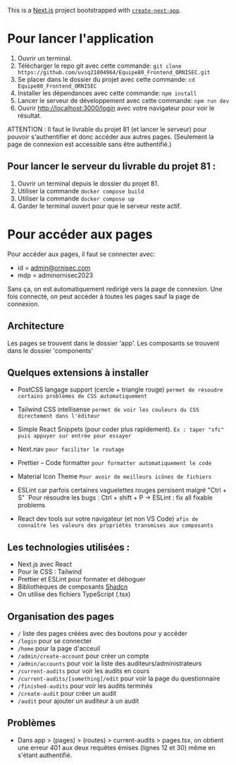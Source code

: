 This is a [Next.js](https://nextjs.org/) project bootstrapped with [`create-next-app`](https://github.com/vercel/next.js/tree/canary/packages/create-next-app).

# Pour lancer l'application

1. Ouvrir un terminal.
2. Télécharger le repo git avec cette commande:
   `git clone https://github.com/uvsq21804964/Equipe80_Frontend_ORNISEC.git`
3. Se placer dans le dossier du projet avec cette commande:
   `cd Equipe80_Frontend_ORNISEC`
4. Installer les dépendances avec cette commande:
   `npm install`
5. Lancer le serveur de développement avec cette commande:
   `npm run dev`
6. Ouvrir [http://localhost:3000/login](http://localhost:3000/login) avec votre navigateur pour voir le résultat.

ATTENTION : Il faut le livrable du projet 81 (et lancer le serveur) pour pouvoir s'authentifier et donc accéder aux autres pages.
(Seulement la page de connexion est accessible sans être authentifié.)

## Pour lancer le serveur du livrable du projet 81 :

1. Ouvrir un terminal depuis le dossier du projet 81.
2. Utiliser la commande `docker compose build`
3. Utiliser la commande `docker compose up`
4. Garder le terminal ouvert pour que le serveur reste actif.

# Pour accéder aux pages

Pour accéder aux pages, il faut se connecter avec:

- id = admin@ornisec.com
- mdp = adminornisec2023

Sans ça, on est automatiquement redirigé vers la page de connexion.
Une fois connecté, on peut accéder à toutes les pages sauf la page de connexion.

## Architecture

Les pages se trouvent dans le dossier 'app'.
Les composants se trouvent dans le dossier 'components'

## Quelques extensions à installer

- PostCSS langage support (cercle + triangle rouge) `permet de résoudre certains problèmes de CSS automatiquement`

- Tailwind CSS intellisense `permet de voir les couleurs du CSS directement dans l'éditeur`

- Simple React Snippets (pour coder plus rapidement). `Ex : taper "sfc" puis appuyer sur entrée pour essayer`

- Next.nav `pour faciliter le routage`

- Prettier – Code formatter `pour formatter automatiquement le code`

- Material Icon Theme `Pour avoir de meilleurs icônes de fichiers`

- ESLint car parfois certaines vaguelettes rouges persisent malgré "Ctrl + S" `Pour résoudre les bugs : Ctrl + shift + P → ESLint : fix all fixable problems

- React dev tools sur votre navigateur (et non VS Code) `afin de connaître les valeurs des propriétés transmises aux composants`

## Les technologies utilisées :

- Next.js avec React
- Pour le CSS : Tailwind
- Prettier et ESLint pour formater et déboguer
- Bibliothèques de composants [Shadcn](https://ui.shadcn.com/docs/installation/next)
- On utilise des fichiers TypeScript (.tsx)

## Organisation des pages

- `/` liste des pages créées avec des boutons pour y accéder
- `/login` pour se connecter
- `/home` pour la page d'acceuil
- `/admin/create-account` pour créer un compte
- `/admin/accounts` pour voir la liste des auditeurs/administrateurs
- `/current-audits` pour voir les audits en cours
- `/current-audits/[something]/edit` pour voir la page du questionnaire
- `/finished-audits` pour voir les audits terminés
- `/create-audit` pour créer un audit
- `/audit` pour ajouter un auditeur à un audit

## Problèmes

- Dans app > (pages) > (routes) > current-audits > pages.tsx,
  on obtient une erreur 401 aux deux requêtes émises (lignes 12 et 30) même en s'étant authentifié.
